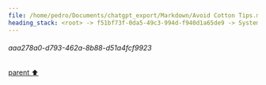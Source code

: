 ```yaml
---
file: /home/pedro/Documents/chatgpt_export/Markdown/Avoid Cotton Tips.md
heading_stack: <root> -> f51bf73f-0da5-49c3-994d-f940d1a65de9 -> System -> 2e9c91d0-73a1-496b-affc-8b241d7015be -> System -> aaa278a0-d793-462a-8b88-d51a4fcf9923
---
```

###### aaa278a0-d793-462a-8b88-d51a4fcf9923
[parent ⬆️](#2e9c91d0-73a1-496b-affc-8b241d7015be)
